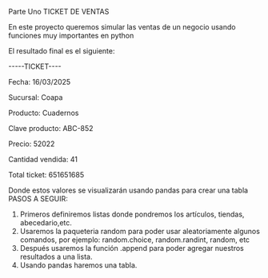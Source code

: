 Parte Uno
TICKET DE VENTAS 

En este proyecto queremos simular las ventas de un negocio usando funciones muy importantes en python 

El resultado final es el siguiente:

-----TICKET----

Fecha: 16/03/2025

Sucursal: Coapa

Producto: Cuadernos 

Clave producto: ABC-852

Precio: 52022

Cantidad vendida: 41

Total ticket: 651651685

Donde estos valores se visualizarán usando pandas para crear una tabla 
PASOS A SEGUIR:

1. Primeros definiremos listas donde pondremos los artículos, tiendas, abecedario,etc.
2. Usaremos la paqueteria random para poder usar aleatoriamente algunos comandos, por ejemplo: random.choice, random.randint, random, etc
3. Después usaremos la función .append para poder agregar nuestros resultados a una lista.
4. Usando pandas haremos una tabla.
